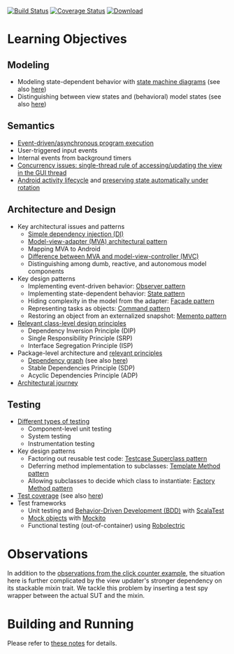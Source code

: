 [![Build Status](https://travis-ci.org/LoyolaChicagoCode/stopwatch-android-scala.svg?branch=master)](https://travis-ci.org/LoyolaChicagoCode/stopwatch-android-scala) 
[![Coverage Status](https://img.shields.io/coveralls/LoyolaChicagoCode/stopwatch-android-scala.svg)](https://coveralls.io/r/LoyolaChicagoCode/stopwatch-android-scala) 
[![Download](https://api.bintray.com/packages/loyolachicagocode/generic/stopwatch-android-scala/images/download.svg) ](https://bintray.com/loyolachicagocode/generic/stopwatch-android-scala/_latestVersion)

# Learning Objectives

## Modeling

* Modeling state-dependent behavior with [state machine diagrams](http://en.wikipedia.org/wiki/UML_state_machine)
  (see also [here](/LoyolaChicagoCode/stopwatch-android-scala/src/default/doc))
* Distinguishing between view states and (behavioral) model states 
  (see also [here](http://cder.cs.luc.edu/html/chapter.html#interactive-behaviors-and-implicit-concurrency-with-internal-timers))

## Semantics

* [Event-driven/asynchronous program execution](http://en.wikipedia.org/wiki/Event-driven_programming)
* User-triggered input events
* Internal events from background timers
* [Concurrency issues: single-thread rule of accessing/updating the view in the GUI thread](http://stackoverflow.com/questions/11772658/why-is-a-single-threaded-model-used-to-update-the-ui-as-main-thread)
* [Android activity lifecycle](http://developer.android.com/training/basics/activity-lifecycle/starting.html)
  and [preserving state automatically under rotation](http://developer.android.com/guide/topics/resources/runtime-changes.html)

## Architecture and Design

* Key architectural issues and patterns
    * [Simple dependency injection (DI)](http://www.martinfowler.com/articles/injection.html)
    * [Model-view-adapter (MVA) architectural pattern](http://en.wikipedia.org/wiki/Model–view–adapter)
    * Mapping MVA to Android
    * [Difference between MVA and model-view-controller (MVC)](https://www.palantir.com/2009/04/model-view-adapter)
    * Distinguishing among dumb, reactive, and autonomous model components
* Key design patterns
    * Implementing event-driven behavior: [Observer pattern](http://sourcemaking.com/design_patterns/observer)
    * Implementing state-dependent behavior: [State pattern](http://sourcemaking.com/design_patterns/state)
    * Hiding complexity in the model from the adapter: [Façade pattern](http://sourcemaking.com/design_patterns/facade)
    * Representing tasks as objects: [Command pattern](http://sourcemaking.com/design_patterns/command)
	* Restoring an object from an externalized snapshot: [Memento pattern](http://sourcemaking.com/design_patterns/memento)
* [Relevant class-level design principles](http://butunclebob.com/ArticleS.UncleBob.PrinciplesOfOod)
    * Dependency Inversion Principle (DIP)
    * Single Responsibility Principle (SRP)
    * Interface Segregation Principle (ISP)
* Package-level architecture and [relevant principles](http://butunclebob.com/ArticleS.UncleBob.PrinciplesOfOod)
    * [Dependency graph](http://en.wikipedia.org/wiki/Dependency_graph)
      (see also [here](/LoyolaChicagoCode/stopwatch-android-scala/src/default/doc))
    * Stable Dependencies Principle (SDP)
    * Acyclic Dependencies Principle (ADP)
* [Architectural journey](/LoyolaChicagoCode/stopwatch-android-scala/commits)

## Testing

* [Different types of testing](http://en.wikipedia.org/wiki/Software_testing)
    * Component-level unit testing
    * System testing
    * Instrumentation testing
* Key design patterns
    * Factoring out reusable test code: [Testcase Superclass pattern](http://xunitpatterns.com/Testcase%20Superclass.html)
    * Deferring method implementation to subclasses: [Template Method pattern](http://sourcemaking.com/design_patterns/template_method)
    * Allowing subclasses to decide which class to instantiate: [Factory Method pattern](http://sourcemaking.com/design_patterns/factory_method)
* [Test coverage](http://en.wikipedia.org/wiki/Code_coverage) (see also [here](http://martinfowler.com/bliki/TestCoverage.html))
* Test frameworks
    - Unit testing and [Behavior-Driven Development (BDD)](http://en.wikipedia.org/wiki/Behavior-driven_development)
      with [ScalaTest](http://scalatest.org)
    - [Mock objects](http://en.wikipedia.org/wiki/Mock_object) with [Mockito](http://mockito.github.io)
    - Functional testing (out-of-container) using [Robolectric](http://robolectric.org/)

# Observations

In addition to the [observations from the click counter example](https://github.com/LoyolaChicagoCode/clickcounter-android-scala/blob/master/README.md),
the situation here is further complicated by the view updater's stronger
dependency on its stackable mixin trait. We tackle this problem by inserting
a test spy wrapper between the actual SUT and the mixin.


# Building and Running

Please refer to [these notes](http://lucoodevcourse.github.io/notes/scalaandroiddev.html) for details.

